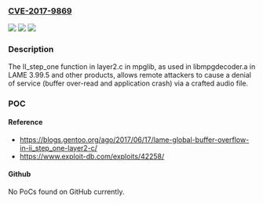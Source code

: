 ### [CVE-2017-9869](https://cve.mitre.org/cgi-bin/cvename.cgi?name=CVE-2017-9869)
![](https://img.shields.io/static/v1?label=Product&message=n%2Fa&color=blue)
![](https://img.shields.io/static/v1?label=Version&message=n%2Fa&color=blue)
![](https://img.shields.io/static/v1?label=Vulnerability&message=n%2Fa&color=brighgreen)

### Description

The II_step_one function in layer2.c in mpglib, as used in libmpgdecoder.a in LAME 3.99.5 and other products, allows remote attackers to cause a denial of service (buffer over-read and application crash) via a crafted audio file.

### POC

#### Reference
- https://blogs.gentoo.org/ago/2017/06/17/lame-global-buffer-overflow-in-ii_step_one-layer2-c/
- https://www.exploit-db.com/exploits/42258/

#### Github
No PoCs found on GitHub currently.

